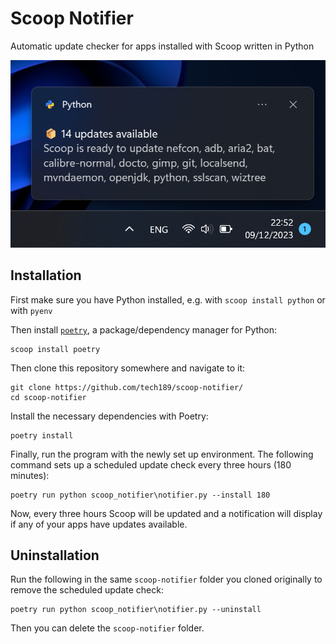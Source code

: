 # Scoop Notifier
 Automatic update checker for apps installed with Scoop written in Python

![Screenshot showing example notification informing that updates are available](<media/screenshot.png>)

## Installation

First make sure you have Python installed, e.g. with `scoop install python` or with `pyenv`

Then install [`poetry`](https://python-poetry.org/), a package/dependency manager for Python:
```
scoop install poetry
```

Then clone this repository somewhere and navigate to it:

```
git clone https://github.com/tech189/scoop-notifier/
cd scoop-notifier
```

Install the necessary dependencies with Poetry:

```
poetry install
```

Finally, run the program with the newly set up environment. The following command sets up a scheduled update check every three hours (180 minutes):
```
poetry run python scoop_notifier\notifier.py --install 180
```

Now, every three hours Scoop will be updated and a notification will display if any of your apps have updates available.

## Uninstallation

Run the following in the same `scoop-notifier` folder you cloned originally to remove the scheduled update check:
```
poetry run python scoop_notifier\notifier.py --uninstall
```

Then you can delete the `scoop-notifier` folder.
